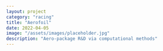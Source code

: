 ```yaml
---
layout: project
category: "racing"
title: "Aerofoil"
date: 2022-04-05
image: "/assets/images/placeholder.jpg"
description: "Aero-package R&D via computational methods"
---
```


